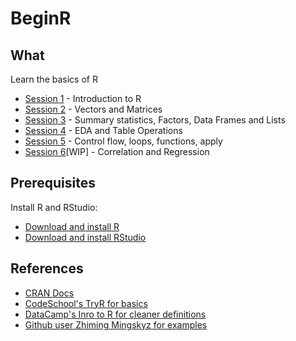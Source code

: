 # BeginR

## What
Learn the basics of R
- [Session 1](http://htmlpreview.github.io/?https://github.com/Ic3fr0g/BeginR/blob/master/Code/BeginR-1.html) - Introduction to R
- [Session 2](http://htmlpreview.github.io/?https://github.com/Ic3fr0g/BeginR/blob/master/Code/BeginR-2.html) - Vectors and Matrices
- [Session 3](http://htmlpreview.github.io/?https://github.com/Ic3fr0g/BeginR/blob/master/Code/BeginR-3.html) - Summary statistics, Factors, Data Frames and Lists
- [Session 4](http://htmlpreview.github.io/?https://github.com/Ic3fr0g/BeginR/blob/master/Code/BeginR-4.nb.html) - EDA and Table Operations
- [Session 5](http://htmlpreview.github.io/?https://github.com/Ic3fr0g/BeginR/blob/master/Code/BeginR-5.nb.html) - Control flow, loops, functions, apply
- [Session 6](http://htmlpreview.github.io/?https://github.com/Ic3fr0g/BeginR/blob/master/Code/BeginR-6.nb.html)[WIP] - Correlation and Regression

## Prerequisites
Install R and RStudio:
- [Download and install R](https://ftp.iitm.ac.in/cran/)
- [Download and install RStudio](https://www.rstudio.com/products/rstudio/download/)

## References
- [CRAN Docs](https://cran.r-project.org/doc/manuals/r-release/R-intro.html)
- [CodeSchool's TryR for basics](http://tryr.codeschool.com/)
- [DataCamp's Inro to R for cleaner definitions](https://github.com/datacamp/courses-intro-to-r)
- [Github user Zhiming Mingskyz for examples](https://github.com/Mingskyz/learnR)
